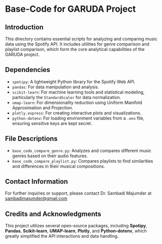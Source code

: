 # Base-Code for GARUDA Project

## Introduction
This directory contains essential scripts for analyzing and comparing music data using the Spotify API. It includes utilities for genre comparison and playlist comparison, which form the core analytical capabilities of the GARUDA project.

## Dependencies
- `spotipy`: A lightweight Python library for the Spotify Web API.
- `pandas`: For data manipulation and analysis.
- `scikit-learn`: For machine learning tools and statistical modeling, particularly the `StandardScaler` for data normalization.
- `umap-learn`: For dimensionality reduction using Uniform Manifold Approximation and Projection.
- `plotly.express`: For creating interactive plots and visualizations.
- `python-dotenv`: For loading environment variables from a `.env` file, ensuring sensitive keys are kept secret.

## File Descriptions
- `base_code_compare_genre.py`: Analyzes and compares different music genres based on their audio features.
- `base_code_compare_playlist.py`: Compares playlists to find similarities and differences in their musical compositions.

## Contact Information
For further inquiries or support, please contact Dr. Sambadi Majumder at sambadimajumder@gmail.com

## Credits and Acknowledgments
This project utilizes several open-source packages, including **Spotipy**, **Pandas**, **Scikit-learn**, **UMAP-learn**, **Plotly**, and **Python-dotenv**, which greatly simplified the API interactions and data handling.
